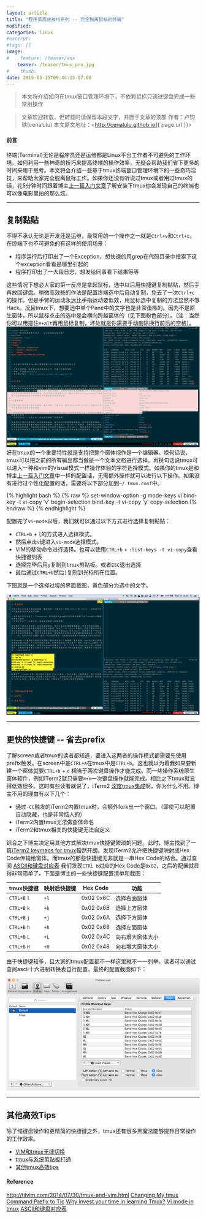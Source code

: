 ```yaml
---
layout: article
title: "程序员高效技巧系列 -- 完全脱离鼠标的终端"
modified:
categories: linux
#excerpt:
#tags: []
image:
#    feature: /teaser/xxx
    teaser: /teaser/tmux_pro.jpg
#    thumb:
date: 2015-05-15T09:44:15-07:00
---
```



> 本文将介绍如何在tmux窗口管理环境下，不依赖鼠标只通过键盘完成一些常用操作

> 文章欢迎转载，但转载时请保留本段文字，并置于文章的顶部
> 作者：卢钧轶(cenalulu)
> 本文原文地址：<http://cenalulu.github.io{{ page.url }}>


#### 前言

终端(Terminal)无论是程序员还是运维都是Linux平台工作者不可避免的工作环境。如何利用一些神奇的技巧来提高终端的操作效率，无疑会帮助我们省下更多的时间来用于思考。本文将会介绍一些基于tmux终端窗口管理环境下的一些奇巧淫技，来帮助大家完全脱离鼠标工作。如果你还没有听说过tmux或者用过tmux的话，花5分钟时间跟着博主[上一篇入门文章](/linux/tmux/)了解安装下tmux你会发现自己的终端也可以像电影里拍的那么炫。


---


## 复制黏贴

不得不承认无论是开发还是运维，最常用的一个操作之一就是`Ctrl+v`和`Ctrl+c`。在终端下也不可避免的有这样的使用场景：

- 程序运行后打印出了一个Exception，想快速的用grep在代码目录中搜索下这个exception看看是哪里引起的
- 程序打印出了一大段日志，想发给同事看下结果等等

这些情况下想必大家的第一反应是拿起鼠标，选中以后用快捷键复制黏贴，然后手再放回键盘。稍微高效些的作法是配置终端选中后自动复制，免去了一次`Ctrl+c`的操作。但是手臂的运动永远比手指运动要低效，用鼠标选中复制的方法显然不够Hack。况且tmux下，想要选中单个Pane中的文字也是非常蛋疼的。因为不是原生窗体，所以鼠标点击的选中是会横向跨越窗体的（见下图粉色部分）。（注：当然你可以用摁住`⌘+alt`再用鼠标复制，坏处就是你需要手动删除换行前后的空格）。
![copy_crap](/images/linux/tmux_pro/copy_crap.png)
好在tmux的一个重要特性就是支持把整个窗体视作是一个编辑器。换句话说，tmux可以把之前的所有输出都当做是一个文本文档进行选择。再换句话说tmux可以进入一种和vim的Visual模式一样操作体验的字符选择模式。如果你的tmux是和博主[上一篇入门文章](/linux/tmux/)中一样的配置话，无需额外操作就可以进行以下操作。如果没有进行过个性化配置的话，需要将以下部分加到`~/.tmux.conf`中。

{% highlight bash %}
{% raw %}
set-window-option -g mode-keys vi
bind-key -t vi-copy 'v' begin-selection
bind-key -t vi-copy 'y' copy-selection
{% endraw %}
{% endhighlight %}

配置完了`vi-mode`以后，我们就可以通过以下方式进行选择复制黏贴：

- `CTRL+b` + `[`的方式进入选择模式。
- 然后点击`v`键进入`vi-mode`选择模式。
- VIM的移动命令进行选择。也可以使用`CTRL+b` + `:list-keys -t
  vi-copy`查看快捷键列表
- 选择完毕后用`y`复制到tmux剪贴板。或者`ESC`退出选择
- 最后通过`CTRL+b`然后`]`复制到光标所在位置。

下图就是一个选择过程的界面截图，黄色部分为选中的文字。

![copy](/images/linux/tmux_pro/copy.png)


---


## 更快的快捷键 -- 省去prefix

了解screen或者tmux的读者都知道，要进入这两者的操作模式都需要先使用prefix触发。在screen中是`CTRL+a`在tmux中是`CTRL+b`。这也就以为着我如果要新建一个窗体就要`CTRL+b` + `c` 相当于两次键盘操作才能完成。而一些操作系统原生窗体软件，例如ITerm2就只需要`⌘+n`一次键盘操作就能完成。相比之下tmux就显得低效很多。这时有些读者就说了，iTerm2 [深度tmux集成](https://www.iterm2.com/news.html)啊，你为什么不用。博主不用的理由有以下几个：

- 通过`-CC`触发的iTerm2内置tmux时，会额外fork出一个窗口。（即使可以配置自动隐藏，也是非常恼人的）
- iTerm2内置tmux无法做窗体命名
- iTerm2和tmux相关的快捷键无法自定义

综合之下博主决定用其他方式解决tmux快捷键繁琐的问题。此时，博主找到了一篇[iTerm2 keymaps for tmux](http://tangledhelix.com/blog/2012/04/28/iterm2-keymaps-for-tmux/)豁然开朗。发现iTerm2允许把快捷键映射成Hex Code传输给窗体。而tmux的那些快捷键无非就是一串Hex Code的结合。通过查阅 [ASCII和键盘对应表](http://www.cisco.com/c/en/us/td/docs/ios/12_2/configfun/command/reference/ffun_r/frf019.pdf) 我们发现`CTRL b`对应的Hex Code是`0x02`，之后的配置就显得非常简单了。下面是博主的一些快捷键配置清单和截图：

tmux快捷键|映射后快捷键|Hex Code|功能
-|-|-|-
`CTRL+B` `l`|`+l`| 0x02 0x6C|选择右面窗体
`CTRL+B` `k`|`+k`| 0x02 0x6B|选择上方窗体
`CTRL+B` `j`|`+j`| 0x02 0x6A|选择下方窗体
`CTRL+B` `h`|`+h`| 0x02 0x68|选择左面窗体
`CTRL+B` `L`|`+L`| 0x02 0x4C|向右增大窗体大小
`CTRL+B` `H`|`+H`| 0x02 0x48|向右增大窗体大小

由于快捷键较多，且大家的tmux配置都不一样这里就不一一列举。读者可以通过查阅ascii十六进制转换表自行配置，最终的配置截图如下：

![iterm_conf](/images/linux/tmux_pro/iterm_conf.png)


---

## 其他高效Tips

除了纯键盘操作和更精简的快捷键之外，tmux还有很多黑魔法能够提升日常操作的工作效率。

- [VIM和tmux无缝切换](https://github.com/christoomey/vim-tmux-navigator)
- [tmux与系统剪贴板打通](http://evertpot.com/osx-tmux-vim-copy-paste-clipboard/)
- [其他tmux高效tips](https://tylercipriani.com/2013/09/12/important-lines-in-my-tmux.html)



#### Reference

<http://tilvim.com/2014/07/30/tmux-and-vim.html>
[Changing My tmux Command Prefix to Tic](http://zanshin.net/2014/12/27/changing-my-tmux-command-prefix-to-tic/)
[Why invest your time in learning Tmux?](http://minimul.com/teaches/tmux)
[Vi mode in tmux](http://blog.sanctum.geek.nz/vi-mode-in-tmux/)
[ASCII和键盘对应表](http://www.cisco.com/c/en/us/td/docs/ios/12_2/configfun/command/reference/ffun_r/frf019.pdf)
